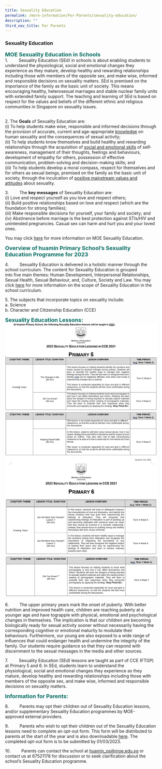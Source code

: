 ```yaml
---
title: Sexuality Education
permalink: /more-information/For-Parents/sexuality-education/
description: ""
third_nav_title: For Parents
---
```

### **Sexuality Education**

<b style="color:#016C62; font-size:18px;">MOE Sexuality Education in Schools</b><br>
1.         Sexuality Education (SEd) in schools is about enabling students to understand the physiological, social and emotional changes they experience as they mature, develop healthy and rewarding relationships including those with members of the opposite sex, and make wise, informed and responsible decisions on sexuality matters. SEd is premised on the importance of the family as the basic unit of society. This means encouraging healthy, heterosexual marriages and stable nuclear family units with extended family support. The teaching and learning of SEd is based on respect for the values and beliefs of the different ethnic and religious communities in Singapore on sexuality issues.

<br> 2. The **Goals** of Sexuality Education are:
<br>(i) To help students make wise, responsible and informed decisions through the provision of accurate, current and age-appropriate <u>knowledge</u> on human sexuality and the consequences of sexual activity; <br>
(ii) To help students know themselves and build healthy and rewarding relationships through the acquisition of <u>social and emotional skills</u> of self-awareness, management of their thoughts, feelings and behaviours, development of empathy for others, possession of effective communication, problem-solving and decision-making skills; and     <br> (iii) To help students develop a moral compass, respect for themselves and for others as sexual beings, premised on the family as the basic unit of society, through the inculcation of <u>positive mainstream values and attitudes</u> about sexuality.    

3.         The **key messages** of Sexuality Education are:<br>
(i) Love and respect yourself as you love and respect others;<br>
(ii) Build positive relationships based on love and respect (which are the foundation for strong families);<br>
(iii) Make responsible decisions for yourself, your family and society; and<br>
(iv) Abstinence before marriage is the best protection against STIs/HIV and unintended pregnancies. Casual sex can harm and hurt you and your loved ones.

You may click [here](https://go.gov.sg/moe-sexuality-education) for more information on MOE Sexuality Education.

<b style="color:#016C62; font-size:18px;">Overview of huamin Primary School’s Sexuality Education Programme for 2023</b><br>

4.         Sexuality Education is delivered in a holistic manner through the school curriculum. The content for Sexuality Education is grouped into five main themes: Human Development, Interpersonal Relationships, Sexual Health, Sexual Behaviour, and, Culture, Society and Law. You may click [here](https://go.gov.sg/moe-sexuality-education-scope) for more information on the scope of Sexuality Education in the school curriculum.

5. The subjects that incorporate topics on sexuality include: 
<br> a. Science <br>b. Character and Citizenship Education (CCE)<br>

<b style="color:#016C62; font-size:18px;">Sexuality Education Lessons:</b><br>
![](/images/P5s1.png)
![](/images/P5s2.png)
![](/images/p8ws1.png)
![](/images/p7s2.png)

6.         The upper primary years mark the onset of puberty. With better nutrition and improved health care, children are reaching puberty at a younger age and have tograpple with physical, emotional and psychological changes in themselves. The implication is that our children are becoming biologically ready for sexual activity sooner without necessarily having the corresponding cognitive or emotional maturity to modulate their behaviours. Furthermore, our young are also exposed to a wide range of influences that could endanger health and undermine the integrity of the family. Our students require guidance so that they can respond with discernment to the sexual messages in the media and other sources. 

7.         Sexuality Education (SEd) lessons are taught as part of CCE (FTGP) at Primary 5 and 6. In SEd, students learn to understand the physiological, social and emotional changes they experience as they mature, develop healthy and rewarding relationships including those with members of the opposite sex, and make wise, informed and responsible decisions on sexuality matters.

<b style="color:#016C62; font-size:18px;">Information for Parents:</b><br>

8.         Parents may opt their children out of Sexuality Education lessons, and/or supplementary Sexuality Education programmes by MOE-approved external providers.

9.         Parents who wish to opt their children out of the Sexuality Education lessons need to complete an opt-out form. This form will be distributed to parents at the start of the year and is also downloadable [here]( https://go.gov.sg/hmseoptout). The completed opt-out form is to be submitted by 01/03/2023.

10.         Parents can contact the school at [huamin\_ps@moe.edu.sg](mailto:huamin_ps@moe.edu.sg) or contact us at 67521178 for discussion or to seek clarification about the school’s Sexuality Education programme.